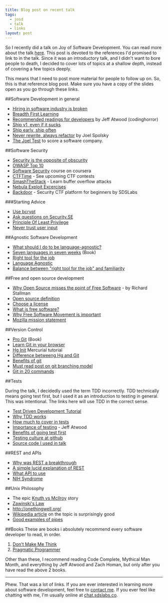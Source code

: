 ```yaml
---
title: Blog post on recent talk
tags:
  - josd
  - talk
  - links
layout: post
---
```


So I recently did a talk on Joy of Software Development. You can read more about the talk [here][talk]. This post is devoted to the references I'd promised to link to in the talk. Since it was an introductory talk, and I didn't want to bore people to death, I decided to cover lots of topics at a shallow depth, instead of covering a few topics deeply.

This means that I need to post more material for people to follow up on. So, this is that reference blog post. Make sure you have a copy of the slides open as you go through these links. 

##Software Development in general
- [Hiring in software industry is broken][hiring]
- [Breadth First Learning][bfl]
- [Recommended readings for developers](http://blog.codinghorror.com/recommended-reading-for-developers/) by Jeff Atwood (codinghorror)
- [Ship v1, even if it sucks](http://blog.codinghorror.com/version-1-sucks-but-ship-it-anyway/)
- [Ship early, ship often](http://mstrick.com/ship-early-and-often/)
- [Never rewrite, always refactor](http://www.joelonsoftware.com/articles/fog0000000069.html) by Joel Spolsky
- [The Joel Test](http://www.joelonsoftware.com/articles/fog0000000043.html) to score a software company.

##Software Security
- [Security is the opposite of obscurity](https://news.ycombinator.com/item?id=9164895)
- [OWASP Top 10](https://www.owasp.org/index.php/Top_10_2013-Top_10)
- [Software Security](https://class.coursera.org/softwaresec-002) course on coursera
- [CTFTime](https://ctftime.org) - See upcoming CTF contests
- [SmashTheStack](http://io.smashthestack.org:84/) - Learn buffer overflow attacks
- [Nebula Exploit Excercises](https://exploit-exercises.com/nebula/)
- [Backdoor](https://backdoor.sdslabs.co/) - Security CTF platform for beginners by SDSLabs

###Starting Advice

- [Use bcrypt](http://codahale.com/how-to-safely-store-a-password/)
- [Ask questions on Security.SE](http://security.stackexchange.com/)
- [Principle Of Least Privilege](http://c2.com/cgi/wiki?PrincipleOfLeastPrivilege)
- [Never trust user input](http://stackoverflow.com/a/2794089/368328)

##Agnostic Software Development

- [What should I do to be language-agnostic?](http://programmers.stackexchange.com/questions/1189/what-should-i-do-to-be-language-agnostic)
- [Seven languages in seven weeks](https://pragprog.com/book/btlang/seven-languages-in-seven-weeks) (Book)
- [Right tool for the job](http://c2.com/cgi/wiki?PickTheRightToolForTheJob)
- [Language Agnostic](http://c2.com/cgi/wiki?LanguageAgnostic)
- [Balance between "right tool for the job" and familiarity](http://programmers.stackexchange.com/questions/64701/balance-between-right-tool-for-the-job-and-familiarity)

##Free and open source development

- [Why Open Source misses the point of Free Software](https://www.gnu.org/philosophy/open-source-misses-the-point.html) - by Richard Stallman
- [Open source definition](http://opensource.org/osd-annotated)
- [Choose a license](http://choosealicense.com/)
- [What is free software?](https://www.gnu.org/philosophy/free-sw.html)
- [Why Free Software Movement is important](http://www.wired.com/2013/09/why-free-software-is-more-important-now-than-ever-before/)
- [Mozilla mission statement](https://www.mozilla.org/en-US/mission/)

##Version Control

- [Pro Git](http://git-scm.com/book/en/v2) (Book)
- [Learn Git in your browser](https://try.github.io/levels/1/challenges/1)
- [Hg Init](http://hginit.com/) Mercurial tutorial
- [Difference betweeng Hg and Git](http://stackoverflow.com/questions/35837/what-is-the-difference-between-mercurial-and-git)
- [Benefits of git](https://thkoch2001.github.io/whygitisbetter/)
- [Must read post on git branching model](http://nvie.com/posts/a-successful-git-branching-model/)
- [Git in 20 commands](https://www.kernel.org/pub/software/scm/git/docs/everyday.html)

##Tests

During the talk, I decidedly used the term TDD incorrectly. TDD technically means going test first, but I used it as an introduction to testing in general. This was intentional. The links here will use TDD in the correct sense.

- [Test Driven Development Tutorial](http://code.tutsplus.com/tutorials/beginning-test-driven-development-in-python--net-30137)
- [Why TDD works](http://programmers.stackexchange.com/questions/41409/why-does-tdd-work)
- [How much to cover in tests](http://programmers.stackexchange.com/questions/66480/when-is-it-appropriate-to-not-unit-test)
- [Importance of testing](http://blog.codinghorror.com/i-pity-the-fool-who-doesnt-write-unit-tests/) - Jeff Atwood
- [Benefits of going test first](http://sd.jtimothyking.com/2006/07/11/twelve-benefits-of-writing-unit-tests-first/)
- [Testing culture at github](http://blog.leif.me/2012/09/github-testing/)
- [Source code I used in talk](https://github.com/captn3m0/talks/blob/gh-pages/josd/code/code2.js)

##REST and APIs

- [Why was REST a breakthrough](https://www.quora.com/How-did-Roy-Fieldings-introduction-of-REST-in-his-2000-doctoral-thesis-impact-the-internet)
- [A simple lucid explanation of REST](http://www.looah.com/source/view/2284)
- [What API to use](http://www.programmableweb.com/)
- [NIH Syndrome](http://c2.com/cgi/wiki?NotInventedHere)


##Unix Philosophy

- The epic [Knuth vs McIlroy](http://www.leancrew.com/all-this/2011/12/more-shell-less-egg/#fnref:pipe) story
- [Zawinski's Law](http://www.catb.org/jargon/html/Z/Zawinskis-Law.html)
- <http://onethingwell.org/>
- [Wikipedia article](https://en.wikipedia.org/wiki/Unix_philosophy) on the topic is surprisingly good
- [Good examples of pipes](http://unix.stackexchange.com/questions/30759/whats-a-good-example-of-piping-commands-together)

##Books
These are books i absolutely recommend every software developer to read, in order.

1. [Don't Make Me Think](http://blog.codinghorror.com/dont-make-me-think-second-edition/)
2. [Pragmatic Programmer](https://pragprog.com/the-pragmatic-programmer)

Other than these, I recommend reading Code Complete, Mythical Man Month, and everything by Jeff Atwood and Zach Homan, but only after you have read the above 2 books.

---

Phew. That was a lot of links. If you are ever interested in learning more about software development, feel free to [contact me](/contact/). If you ever feel like chatting with me, I'm usually online at [chat.sdslabs.co](https://chat.sdslabs.co).

[talk]: https://captnemo.in/talks/josd/
[hiring]: http://sockpuppet.org/blog/2015/03/06/the-hiring-post/
[bfl]: http://c2.com/cgi/wiki?BreadthFirstLearning